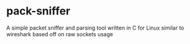 # pack-sniffer
A simple packet sniffer and parsing tool written in C for Linux similar to wireshark based off on raw sockets usage
